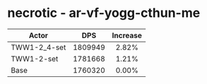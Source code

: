 # necrotic - ar-vf-yogg-cthun-me
| Actor | DPS | Increase |
|---|:---:|:---:|
|TWW1-2_4-set|1809949|2.82%|
|TWW1-2-set|1781668|1.21%|
|Base|1760320|0.00%|
